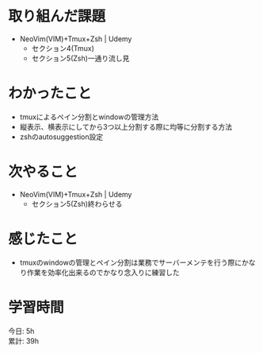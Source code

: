 # 取り組んだ課題     
- NeoVim(VIM)+Tmux+Zsh | Udemy
  - セクション4(Tmux)
  - セクション5(Zsh)一通り流し見
# わかったこと   
- tmuxによるペイン分割とwindowの管理方法
- 縦表示、横表示にしてから3つ以上分割する際に均等に分割する方法
- zshのautosuggestion設定
# 次やること
- NeoVim(VIM)+Tmux+Zsh | Udemy
  - セクション5(Zsh)終わらせる
# 感じたこと
- tmuxのwindowの管理とペイン分割は業務でサーバーメンテを行う際にかなり作業を効率化出来るのでかなり念入りに練習した
# 学習時間  
今日: 5h  
累計: 39h 
